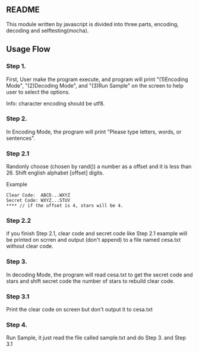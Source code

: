 README
---

This module written by javascript is divided into three parts, encoding, decoding and selftesting(mocha).

## Usage Flow

### Step 1.
First, User make the program execute, and program will print "(1)Encoding Mode", "(2)Decoding Mode", and "(3)Run Sample" on the screen to help user to select the options.

Info: character encoding should be utf8.

### Step 2. 
In Encoding Mode, the program will print "Please type letters, words, or sentences".

### Step 2.1 
Randonly choose (chosen by rand()) a number as a offset and it is less than 26. Shift english alphabet [offset] digits.

Example
```
Clear Code:  ABCD...WXYZ
Secret Code: WXYZ...STUV
**** // if the offset is 4, stars will be 4.
```

### Step 2.2
if you finish Step 2.1, clear code and secret code like Step 2.1 example will be printed on scrren and output (don't append) to a file named cesa.txt without clear code.

### Step 3. 
In decoding Mode, the program will read cesa.txt to get the secret code and stars and shift secret code the number of stars to rebuild clear code.

### Step 3.1 
Print the clear code on screen but don't output it to cesa.txt

### Step 4. 
Run Sample, it just read the file called sample.txt and do Step 3. and Step 3.1
